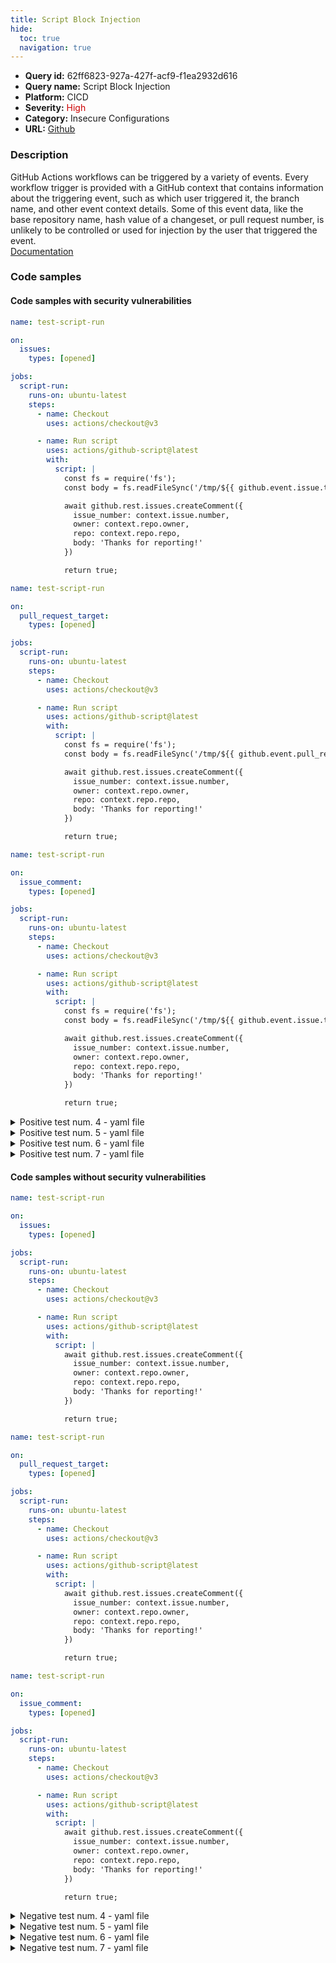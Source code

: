 ```yaml
---
title: Script Block Injection
hide:
  toc: true
  navigation: true
---
```


<style>
  .highlight .hll {
    background-color: #ff171742;
  }
  .md-content {
    max-width: 1100px;
    margin: 0 auto;
  }
</style>

-   **Query id:** 62ff6823-927a-427f-acf9-f1ea2932d616
-   **Query name:** Script Block Injection
-   **Platform:** CICD
-   **Severity:** <span style="color:#C00">High</span>
-   **Category:** Insecure Configurations
-   **URL:** [Github](https://github.com/Checkmarx/kics/tree/master/assets/queries/cicd/github/script_block_injection)

### Description
GitHub Actions workflows can be triggered by a variety of events. Every workflow trigger is provided with a GitHub context that contains information about the triggering event, such as which user triggered it, the branch name, and other event context details. Some of this event data, like the base repository name, hash value of a changeset, or pull request number, is unlikely to be controlled or used for injection by the user that triggered the event.<br>
[Documentation](https://securitylab.github.com/research/github-actions-untrusted-input/)

### Code samples
#### Code samples with security vulnerabilities
```yaml title="Positive test num. 1 - yaml file" hl_lines="17"
name: test-script-run

on:
  issues:
    types: [opened]

jobs:
  script-run:
    runs-on: ubuntu-latest
    steps:
      - name: Checkout
        uses: actions/checkout@v3

      - name: Run script
        uses: actions/github-script@latest
        with:
          script: |
            const fs = require('fs');
            const body = fs.readFileSync('/tmp/${{ github.event.issue.title }}.txt', {encoding: 'utf8'});

            await github.rest.issues.createComment({
              issue_number: context.issue.number,
              owner: context.repo.owner,
              repo: context.repo.repo,
              body: 'Thanks for reporting!'
            })

            return true;
```
```yaml title="Positive test num. 2 - yaml file" hl_lines="17"
name: test-script-run

on:
  pull_request_target:
    types: [opened]

jobs:
  script-run:
    runs-on: ubuntu-latest
    steps:
      - name: Checkout
        uses: actions/checkout@v3

      - name: Run script
        uses: actions/github-script@latest
        with:
          script: |
            const fs = require('fs');
            const body = fs.readFileSync('/tmp/${{ github.event.pull_request.title }}.txt', {encoding: 'utf8'});

            await github.rest.issues.createComment({
              issue_number: context.issue.number,
              owner: context.repo.owner,
              repo: context.repo.repo,
              body: 'Thanks for reporting!'
            })

            return true;
```
```yaml title="Positive test num. 3 - yaml file" hl_lines="17"
name: test-script-run

on:
  issue_comment:
    types: [opened]

jobs:
  script-run:
    runs-on: ubuntu-latest
    steps:
      - name: Checkout
        uses: actions/checkout@v3

      - name: Run script
        uses: actions/github-script@latest
        with:
          script: |
            const fs = require('fs');
            const body = fs.readFileSync('/tmp/${{ github.event.issue.title }}.txt', {encoding: 'utf8'});

            await github.rest.issues.createComment({
              issue_number: context.issue.number,
              owner: context.repo.owner,
              repo: context.repo.repo,
              body: 'Thanks for reporting!'
            })

            return true;
```
<details><summary>Positive test num. 4 - yaml file</summary>

```yaml hl_lines="17"
name: test-script-run

on:
  discussion:
    types: [opened]

jobs:
  script-run:
    runs-on: ubuntu-latest
    steps:
      - name: Checkout
        uses: actions/checkout@v3

      - name: Run script
        uses: actions/github-script@latest
        with:
          script: |
            const fs = require('fs');
            const body = fs.readFileSync('/tmp/${{ github.event.discussion.title }}.txt', {encoding: 'utf8'});

            await github.rest.issues.createComment({
              issue_number: context.issue.number,
              owner: context.repo.owner,
              repo: context.repo.repo,
              body: 'Thanks for reporting!'
            })

            return true;
```
</details>
<details><summary>Positive test num. 5 - yaml file</summary>

```yaml hl_lines="17"
name: test-script-run

on:
  discussion_comment:
    types: [opened]

jobs:
  script-run:
    runs-on: ubuntu-latest
    steps:
      - name: Checkout
        uses: actions/checkout@v3

      - name: Run script
        uses: actions/github-script@latest
        with:
          script: |
            const fs = require('fs');
            const body = fs.readFileSync('/tmp/${{ github.event.discussion.title }}.txt', {encoding: 'utf8'});

            await github.rest.issues.createComment({
              issue_number: context.issue.number,
              owner: context.repo.owner,
              repo: context.repo.repo,
              body: 'Thanks for reporting!'
            })

            return true;
```
</details>
<details><summary>Positive test num. 6 - yaml file</summary>

```yaml hl_lines="17"
name: test-script-run

on:
  workflow_run:
    types: [opened]

jobs:
  script-run:
    runs-on: ubuntu-latest
    steps:
      - name: Checkout
        uses: actions/checkout@v3

      - name: Run script
        uses: actions/github-script@latest
        with:
          script: |
            const fs = require('fs');
            const body = fs.readFileSync('/tmp/${{ github.event.workflow.path }}.txt', {encoding: 'utf8'});

            await github.rest.issues.createComment({
              issue_number: context.issue.number,
              owner: context.repo.owner,
              repo: context.repo.repo,
              body: 'Thanks for reporting!'
            })

            return true;
```
</details>
<details><summary>Positive test num. 7 - yaml file</summary>

```yaml hl_lines="17"
name: test-script-run

on:
  author:
    types: [opened]

jobs:
  script-run:
    runs-on: ubuntu-latest
    steps:
      - name: Checkout
        uses: actions/checkout@v3

      - name: Run script
        uses: actions/github-script@latest
        with:
          script: |
            const fs = require('fs');
            const body = fs.readFileSync('/tmp/${{ github.event.authors.name }}.txt', {encoding: 'utf8'});

            await github.rest.issues.createComment({
              issue_number: context.issue.number,
              owner: context.repo.owner,
              repo: context.repo.repo,
              body: 'Thanks for reporting!'
            })

            return true;
```
</details>


#### Code samples without security vulnerabilities
```yaml title="Negative test num. 1 - yaml file"
name: test-script-run

on:
  issues:
    types: [opened]

jobs:
  script-run:
    runs-on: ubuntu-latest
    steps:
      - name: Checkout
        uses: actions/checkout@v3

      - name: Run script
        uses: actions/github-script@latest
        with:
          script: |
            await github.rest.issues.createComment({
              issue_number: context.issue.number,
              owner: context.repo.owner,
              repo: context.repo.repo,
              body: 'Thanks for reporting!'
            })

            return true;
```
```yaml title="Negative test num. 2 - yaml file"
name: test-script-run

on:
  pull_request_target:
    types: [opened]

jobs:
  script-run:
    runs-on: ubuntu-latest
    steps:
      - name: Checkout
        uses: actions/checkout@v3

      - name: Run script
        uses: actions/github-script@latest
        with:
          script: |
            await github.rest.issues.createComment({
              issue_number: context.issue.number,
              owner: context.repo.owner,
              repo: context.repo.repo,
              body: 'Thanks for reporting!'
            })

            return true;
```
```yaml title="Negative test num. 3 - yaml file"
name: test-script-run

on:
  issue_comment:
    types: [opened]

jobs:
  script-run:
    runs-on: ubuntu-latest
    steps:
      - name: Checkout
        uses: actions/checkout@v3

      - name: Run script
        uses: actions/github-script@latest
        with:
          script: |
            await github.rest.issues.createComment({
              issue_number: context.issue.number,
              owner: context.repo.owner,
              repo: context.repo.repo,
              body: 'Thanks for reporting!'
            })

            return true;
```
<details><summary>Negative test num. 4 - yaml file</summary>

```yaml
name: test-script-run

on:
  discussion:
    types: [opened]

jobs:
  script-run:
    runs-on: ubuntu-latest
    steps:
      - name: Checkout
        uses: actions/checkout@v3

      - name: Run script
        uses: actions/github-script@latest
        with:
          script: |
            await github.rest.issues.createComment({
              issue_number: context.issue.number,
              owner: context.repo.owner,
              repo: context.repo.repo,
              body: 'Thanks for reporting!'
            })

            return true;
```
</details>
<details><summary>Negative test num. 5 - yaml file</summary>

```yaml
name: test-script-run

on:
  discussion_comment:
    types: [opened]

jobs:
  script-run:
    runs-on: ubuntu-latest
    steps:
      - name: Checkout
        uses: actions/checkout@v3

      - name: Run script
        uses: actions/github-script@latest
        with:
          script: |
            await github.rest.issues.createComment({
              issue_number: context.issue.number,
              owner: context.repo.owner,
              repo: context.repo.repo,
              body: 'Thanks for reporting!'
            })

            return true;
```
</details>
<details><summary>Negative test num. 6 - yaml file</summary>

```yaml
name: test-script-run

on:
  workflow_run:
    types: [opened]

jobs:
  script-run:
    runs-on: ubuntu-latest
    steps:
      - name: Checkout
        uses: actions/checkout@v3

      - name: Run script
        uses: actions/github-script@latest
        with:
          script: |
            await github.rest.issues.createComment({
              issue_number: context.issue.number,
              owner: context.repo.owner,
              repo: context.repo.repo,
              body: 'Thanks for reporting!'
            })

            return true;
```
</details>
<details><summary>Negative test num. 7 - yaml file</summary>

```yaml
name: test-script-run

on:
  author:
    types: [opened]

jobs:
  script-run:
    runs-on: ubuntu-latest
    steps:
      - name: Checkout
        uses: actions/checkout@v3

      - name: Run script
        uses: actions/github-script@latest
        with:
          script: |
            await github.rest.issues.createComment({
              issue_number: context.issue.number,
              owner: context.repo.owner,
              repo: context.repo.repo,
              body: 'Thanks for reporting!'
            })

            return true;
```
</details>

